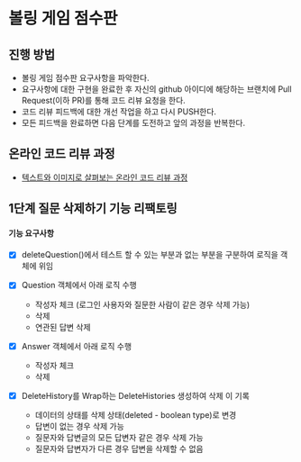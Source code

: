 # 볼링 게임 점수판
## 진행 방법
* 볼링 게임 점수판 요구사항을 파악한다.
* 요구사항에 대한 구현을 완료한 후 자신의 github 아이디에 해당하는 브랜치에 Pull Request(이하 PR)를 통해 코드 리뷰 요청을 한다.
* 코드 리뷰 피드백에 대한 개선 작업을 하고 다시 PUSH한다.
* 모든 피드백을 완료하면 다음 단계를 도전하고 앞의 과정을 반복한다.

## 온라인 코드 리뷰 과정
* [텍스트와 이미지로 살펴보는 온라인 코드 리뷰 과정](https://github.com/next-step/nextstep-docs/tree/master/codereview)

## 1단계 질문 삭제하기 기능 리팩토링
#### 기능 요구사항

- [X] deleteQuestion()에서 테스트 할 수 있는 부분과 없는 부분을 구분하여 로직을 객체에 위임
- [X] Question 객체에서 아래 로직 수행
    * 작성자 체크 (로그인 사용자와 질문한 사람이 같은 경우 삭제 가능)
    * 삭제
    * 연관된 답변 삭제

- [X] Answer 객체에서 아래 로직 수행
     * 작성자 체크
     * 삭제

- [X] DeleteHistory를 Wrap하는 DeleteHistories 생성하여 삭제 이 기록
    * 데이터의 상태를 삭제 상태(deleted - boolean type)로 변경
    * 답변이 없는 경우 삭제 가능
    * 질문자와 답변글의 모든 답변자 같은 경우 삭제 가능
    * 질문자와 답변자가 다른 경우 답변을 삭제할 수 없음
    
